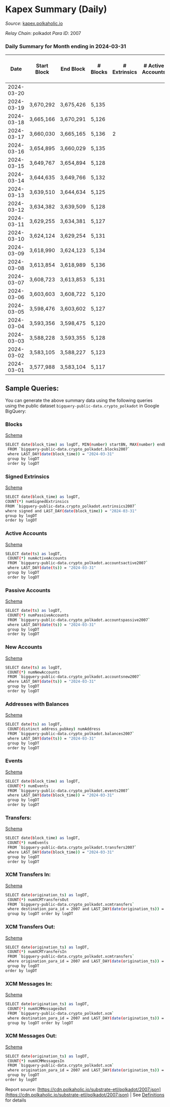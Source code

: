 # Kapex Summary (Daily)

_Source_: [kapex.polkaholic.io](https://kapex.polkaholic.io)

*Relay Chain*: polkadot
*Para ID*: 2007



### Daily Summary for Month ending in 2024-03-31


| Date    | Start Block | End Block | # Blocks | # Extrinsics | # Active Accounts | # Passive Accounts | # New Accounts | # Addresses | # Events  | # Transfers ($USD) | # XCM Transfers In ($USD) | # XCM Transfers Out ($USD) | # XCM In | # XCM Out | Issues |
|---------|-------------|-----------|----------|--------------|-------------------|--------------------|----------------|-------------|-----------|--------------------|---------------------------|----------------------------|----------|-----------|--------|
| 2024-03-20 |  |  |  |  |  |  |  |  |  |   |   |   |  |  |  |
| 2024-03-19 | 3,670,292 | 3,675,426 | 5,135 |  |  |  |  | 1,080 | 10,272 |   |   |   |  |  |  |
| 2024-03-18 | 3,665,166 | 3,670,291 | 5,126 |  |  |  |  | 1,080 | 10,255 |   |   |   |  |  |  |
| 2024-03-17 | 3,660,030 | 3,665,165 | 5,136 | 2 |  |  |  | 1,080 | 10,283 | 2  |   |   |  |  |  |
| 2024-03-16 | 3,654,895 | 3,660,029 | 5,135 |  |  |  |  | 1,080 | 10,273 |   |   |   |  |  |  |
| 2024-03-15 | 3,649,767 | 3,654,894 | 5,128 |  |  |  |  | 1,080 | 10,259 |   |   |   |  |  |  |
| 2024-03-14 | 3,644,635 | 3,649,766 | 5,132 |  |  |  |  | 1,080 | 10,267 |   |   |   |  |  |  |
| 2024-03-13 | 3,639,510 | 3,644,634 | 5,125 |  |  |  |  | 1,080 | 10,253 |   |   |   |  |  |  |
| 2024-03-12 | 3,634,382 | 3,639,509 | 5,128 |  |  |  |  | 1,080 | 10,258 |   |   |   |  |  |  |
| 2024-03-11 | 3,629,255 | 3,634,381 | 5,127 |  |  |  |  | 1,080 | 10,257 |   |   |   |  |  |  |
| 2024-03-10 | 3,624,124 | 3,629,254 | 5,131 |  |  |  |  | 1,080 | 10,265 |   |   |   |  |  |  |
| 2024-03-09 | 3,618,990 | 3,624,123 | 5,134 |  |  |  |  | 1,080 | 10,271 |   |   |   |  |  |  |
| 2024-03-08 | 3,613,854 | 3,618,989 | 5,136 |  |  |  |  | 1,080 | 10,275 |   |   |   |  |  |  |
| 2024-03-07 | 3,608,723 | 3,613,853 | 5,131 |  |  |  |  | 1,080 | 10,265 |   |   |   |  |  |  |
| 2024-03-06 | 3,603,603 | 3,608,722 | 5,120 |  |  |  |  | 1,080 | 10,242 |   |   |   |  |  |  |
| 2024-03-05 | 3,598,476 | 3,603,602 | 5,127 |  |  |  |  | 1,080 | 10,257 |   |   |   |  |  |  |
| 2024-03-04 | 3,593,356 | 3,598,475 | 5,120 |  |  |  |  | 1,080 | 10,243 |   |   |   |  |  |  |
| 2024-03-03 | 3,588,228 | 3,593,355 | 5,128 |  |  |  |  | 1,080 | 10,259 |   |   |   |  |  |  |
| 2024-03-02 | 3,583,105 | 3,588,227 | 5,123 |  |  |  |  | 1,080 | 10,249 |   |   |   |  |  |  |
| 2024-03-01 | 3,577,988 | 3,583,104 | 5,117 |  |  |  |  | 1,080 | 10,237 |   |   |   |  |  |  |

## Sample Queries:
You can generate the above summary data using the following queries using the public dataset `bigquery-public-data.crypto_polkadot` in Google BigQuery:


### Blocks 

[Schema](https://github.com/colorfulnotion/substrate-etl/blob/main/schema/blocks.json)

```bash
SELECT date(block_time) as logDT, MIN(number) startBN, MAX(number) endBN, COUNT(*) numBlocks 
 FROM `bigquery-public-data.crypto_polkadot.blocks2007`  
 where LAST_DAY(date(block_time)) = "2024-03-31" 
 group by logDT 
 order by logDT
```

### Signed Extrinsics 

[Schema](https://github.com/colorfulnotion/substrate-etl/blob/main/schema/extrinsics.json)

```bash
SELECT date(block_time) as logDT, 
COUNT(*) numSignedExtrinsics 
FROM `bigquery-public-data.crypto_polkadot.extrinsics2007`  
where signed and LAST_DAY(date(block_time)) = "2024-03-31" 
group by logDT 
order by logDT
```

### Active Accounts 

[Schema](https://github.com/colorfulnotion/substrate-etl/blob/main/schema/accountsactive.json)

```bash
SELECT date(ts) as logDT, 
 COUNT(*) numActiveAccounts 
 FROM `bigquery-public-data.crypto_polkadot.accountsactive2007` 
 where LAST_DAY(date(ts)) = "2024-03-31" 
 group by logDT 
 order by logDT
```

### Passive Accounts 

[Schema](https://github.com/colorfulnotion/substrate-etl/blob/main/schema/accountspassive.json)

```bash
SELECT date(ts) as logDT, 
 COUNT(*) numPassiveAccounts 
 FROM `bigquery-public-data.crypto_polkadot.accountspassive2007` 
 where LAST_DAY(date(ts)) = "2024-03-31" 
 group by logDT 
 order by logDT
```

### New Accounts 

[Schema](https://github.com/colorfulnotion/substrate-etl/blob/main/schema/accountsnew.json)

```bash
SELECT date(ts) as logDT, 
 COUNT(*) numNewAccounts 
 FROM `bigquery-public-data.crypto_polkadot.accountsnew2007` 
 where LAST_DAY(date(ts)) = "2024-03-31" 
 group by logDT
 order by logDT
```

### Addresses with Balances 

[Schema](https://github.com/colorfulnotion/substrate-etl/blob/main/schema/balances.json)

```bash
SELECT date(ts) as logDT,
 COUNT(distinct address_pubkey) numAddress 
 FROM `bigquery-public-data.crypto_polkadot.balances2007` 
 where LAST_DAY(date(ts)) = "2024-03-31" 
 group by logDT 
 order by logDT
```

### Events 

[Schema](https://github.com/colorfulnotion/substrate-etl/blob/main/schema/events.json)

```bash
SELECT date(block_time) as logDT, 
 COUNT(*) numEvents 
 FROM `bigquery-public-data.crypto_polkadot.events2007` 
 where LAST_DAY(date(block_time)) = "2024-03-31" 
 group by logDT 
 order by logDT
```

### Transfers:

[Schema](https://github.com/colorfulnotion/substrate-etl/blob/main/schema/transfers.json)

```bash
SELECT date(block_time) as logDT, 
 COUNT(*) numEvents 
 FROM `bigquery-public-data.crypto_polkadot.transfers2007` 
 where LAST_DAY(date(block_time)) = "2024-03-31" 
 group by logDT 
 order by logDT
```

### XCM Transfers In: 

[Schema](https://github.com/colorfulnotion/substrate-etl/blob/main/schema/xcmtransfers.json)

```bash
SELECT date(origination_ts) as logDT, 
 COUNT(*) numXCMTransfersOut 
 FROM `bigquery-public-data.crypto_polkadot.xcmtransfers` 
 where destination_para_id = 2007 and LAST_DAY(date(origination_ts)) = "2024-03-31" 
 group by logDT order by logDT
```

### XCM Transfers Out: 

[Schema](https://github.com/colorfulnotion/substrate-etl/blob/main/schema/xcmtransfers.json)

```bash
SELECT date(origination_ts) as logDT, 
 COUNT(*) numXCMTransfersIn 
 FROM `bigquery-public-data.crypto_polkadot.xcmtransfers` 
 where origination_para_id = 2007 and LAST_DAY(date(origination_ts)) = "2024-03-31" 
 group by logDT 
order by logDT
```

### XCM Messages In: 

[Schema](https://github.com/colorfulnotion/substrate-etl/blob/main/schema/xcm.json)

```bash
SELECT date(origination_ts) as logDT, 
 COUNT(*) numXCMMessagesOut 
 FROM `bigquery-public-data.crypto_polkadot.xcm` 
 where destination_para_id = 2007 and LAST_DAY(date(origination_ts)) = "2024-03-31" 
 group by logDT order by logDT
```

### XCM Messages Out: 

[Schema](https://github.com/colorfulnotion/substrate-etl/blob/main/schema/xcm.json)

```bash
SELECT date(origination_ts) as logDT, 
 COUNT(*) numXCMMessagesIn 
 FROM `bigquery-public-data.crypto_polkadot.xcm` 
 where origination_para_id = 2007 and LAST_DAY(date(origination_ts)) = "2024-03-31" 
 group by logDT 
order by logDT
```


Report source: [https://cdn.polkaholic.io/substrate-etl/polkadot/2007.json](https://cdn.polkaholic.io/substrate-etl/polkadot/2007.json) | See [Definitions](/DEFINITIONS.md) for details
